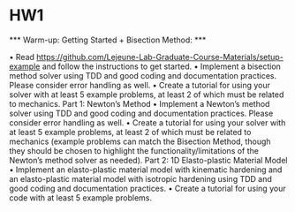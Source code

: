 # HW1

*** Warm-up: Getting Started + Bisection Method: ***

• Read https://github.com/Lejeune-Lab-Graduate-Course-Materials/setup-example and
follow the instructions to get started.
• Implement a bisection method solver using TDD and good coding and documentation practices. Please consider error handling as well.
• Create a tutorial for using your solver with at least 5 example problems, at least 2 of which
must be related to mechanics.
Part 1: Newton’s Method
• Implement a Newton’s method solver using TDD and good coding and documentation practices. Please consider error handling as well.
• Create a tutorial for using your solver with at least 5 example problems, at least 2 of which
must be related to mechanics (example problems can match the Bisection Method, though
they should be chosen to highlight the functionality/limitations of the Newton’s method solver
as needed).
Part 2: 1D Elasto-plastic Material Model
• Implement an elasto-plastic material model with kinematic hardening and an elasto-plastic
material model with isotropic hardening using TDD and good coding and documentation
practices.
• Create a tutorial for using your code with at least 5 example problems.

